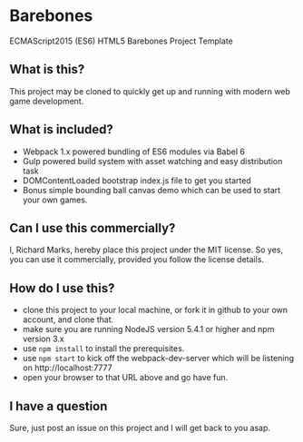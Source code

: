 # Barebones
ECMAScript2015 (ES6) HTML5 Barebones Project Template

## What is this?
This project may be cloned to quickly get up and running with modern web game development.

## What is included?
+ Webpack 1.x powered bundling of ES6 modules via Babel 6
+ Gulp powered build system with asset watching and easy distribution task
+ DOMContentLoaded bootstrap index.js file to get you started
+ Bonus simple bounding ball canvas demo which can be used to start your own games.

## Can I use this commercially?
I, Richard Marks, hereby place this project under the MIT license.
So yes, you can use it commercially, provided you follow the license details.

## How do I use this?
+ clone this project to your local machine, or fork it in github to your own account, and clone that.
+ make sure you are running NodeJS version 5.4.1 or higher and npm version 3.x
+ use `npm install` to install the prerequisites.
+ use `npm start` to kick off the webpack-dev-server which will be listening on http://localhost:7777
+ open your browser to that URL above and go have fun.

## I have a question
Sure, just post an issue on this project and I will get back to you asap.

